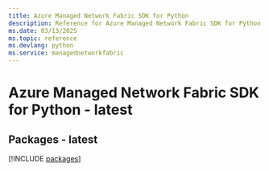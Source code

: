 ```yaml
---
title: Azure Managed Network Fabric SDK for Python
description: Reference for Azure Managed Network Fabric SDK for Python
ms.date: 03/13/2025
ms.topic: reference
ms.devlang: python
ms.service: managednetworkfabric
---
```

# Azure Managed Network Fabric SDK for Python - latest
## Packages - latest
[!INCLUDE [packages](managed-network-fabric-index.md)]